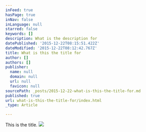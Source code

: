 ```yaml
---
inFeed: true
hasPage: true
inNav: false
inLanguage: null
starred: false
keywords: []
description: What is the description for
datePublished: '2015-12-22T08:15:51.422Z'
dateModified: '2015-12-22T08:12:42.767Z'
title: What is this the title for
author: []
authors: []
publisher:
  name: null
  domain: null
  url: null
  favicon: null
sourcePath: _posts/2015-12-22-what-is-this-the-title-for.md
published: true
url: what-is-this-the-title-for/index.html
_type: Article

---
```

This is the title.
![](https://the-grid-user-content.s3-us-west-2.amazonaws.com/0e403b46-434a-4dff-9a90-17be20aed52f.png)